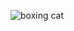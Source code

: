 ![boxing cat](https://user-images.githubusercontent.com/52151136/111459371-9b69f000-8740-11eb-8ba9-e75d3e5e21da.png)
